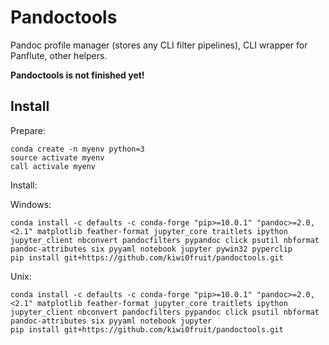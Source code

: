 # Pandoctools

Pandoc profile manager (stores any CLI filter pipelines), CLI wrapper for Panflute, other helpers.

**Pandoctools is not finished yet!**

## Install

Prepare:

```
conda create -n myenv python=3
source activate myenv
call activale myenv
```

Install:

Windows:

```
conda install -c defaults -c conda-forge "pip>=10.0.1" "pandoc>=2.0,<2.1" matplotlib feather-format jupyter_core traitlets ipython jupyter_client nbconvert pandocfilters pypandoc click psutil nbformat pandoc-attributes six pyyaml notebook jupyter pywin32 pyperclip
pip install git+https://github.com/kiwi0fruit/pandoctools.git
```

Unix:

```
conda install -c defaults -c conda-forge "pip>=10.0.1" "pandoc>=2.0,<2.1" matplotlib feather-format jupyter_core traitlets ipython jupyter_client nbconvert pandocfilters pypandoc click psutil nbformat pandoc-attributes six pyyaml notebook jupyter
pip install git+https://github.com/kiwi0fruit/pandoctools.git
```
